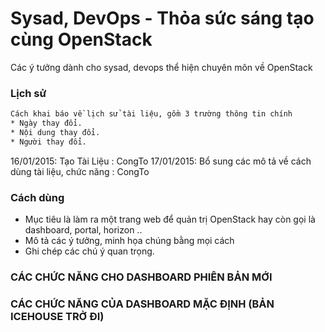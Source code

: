 # Sysad, DevOps - Thỏa sức sáng tạo cùng OpenStack
Các ý tưởng dành cho sysad, devops thể hiện chuyên môn về OpenStack

### Lịch sử
```sh
Cách khai báo về lịch sử tài liệu, gồm 3 trường thông tin chính
* Ngày thay đổi.
* Nội dung thay đổi.
* Người thay đổi.
```
16/01/2015: Tạo Tài Liệu : CongTo
17/01/2015: Bổ sung các mô tả về cách dùng tài liệu, chức năng : CongTo

### Cách dùng
* Mục tiêu là làm ra một trang web để quản trị OpenStack hay còn gọi là dashboard, portal, horizon ..
* Mô tả các ý tưởng, minh họa chúng bằng mọi cách
* Ghi chép các chú ý quan trọng.

### CÁC CHỨC NĂNG CHO DASHBOARD PHIÊN BẢN MỚI


### CÁC CHỨC NĂNG CỦA DASHBOARD MẶC ĐỊNH (BẢN ICEHOUSE TRỞ ĐI)
